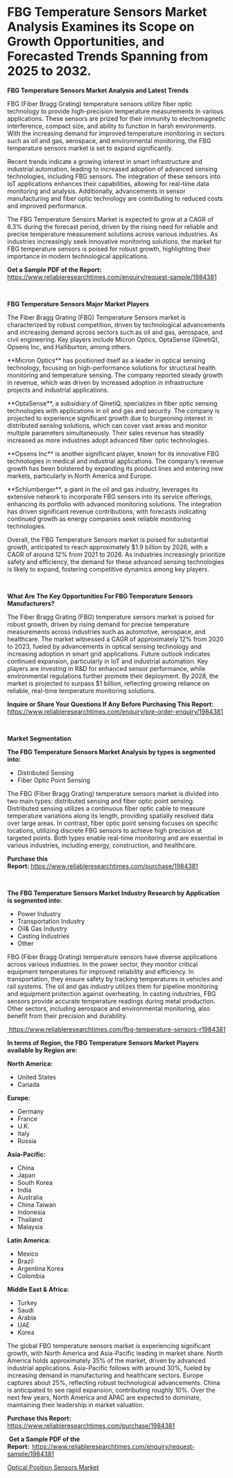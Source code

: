 <p><h1>FBG Temperature Sensors Market Analysis Examines its Scope on Growth Opportunities, and Forecasted Trends Spanning from 2025 to 2032.</h1></p><p><strong>FBG Temperature Sensors Market Analysis and Latest Trends</strong></p>
<p><p>FBG (Fiber Bragg Grating) temperature sensors utilize fiber optic technology to provide high-precision temperature measurements in various applications. These sensors are prized for their immunity to electromagnetic interference, compact size, and ability to function in harsh environments. With the increasing demand for improved temperature monitoring in sectors such as oil and gas, aerospace, and environmental monitoring, the FBG temperature sensors market is set to expand significantly.</p><p>Recent trends indicate a growing interest in smart infrastructure and industrial automation, leading to increased adoption of advanced sensing technologies, including FBG sensors. The integration of these sensors into IoT applications enhances their capabilities, allowing for real-time data monitoring and analysis. Additionally, advancements in sensor manufacturing and fiber optic technology are contributing to reduced costs and improved performance.</p><p>The FBG Temperature Sensors Market is expected to grow at a CAGR of 6.3% during the forecast period, driven by the rising need for reliable and precise temperature measurement solutions across various industries. As industries increasingly seek innovative monitoring solutions, the market for FBG temperature sensors is poised for robust growth, highlighting their importance in modern technological applications.</p></p>
<p><strong>Get a Sample PDF of the Report:&nbsp;</strong> <a href="https://www.reliableresearchtimes.com/enquiry/request-sample/1984381?utm_campaign=3444&utm_medium=2&utm_source=Github&utm_content=ia&utm_term=06042025&utm_id=fbg-temperature-sensors">https://www.reliableresearchtimes.com/enquiry/request-sample/1984381</a></p>
<p>&nbsp;</p>
<p><strong>FBG Temperature Sensors Major Market Players</strong></p>
<p><p>The Fiber Bragg Grating (FBG) Temperature Sensors market is characterized by robust competition, driven by technological advancements and increasing demand across sectors such as oil and gas, aerospace, and civil engineering. Key players include Micron Optics, OptaSense (QinetiQ), Opsens Inc, and Halliburton, among others. </p><p>**Micron Optics** has positioned itself as a leader in optical sensing technology, focusing on high-performance solutions for structural health monitoring and temperature sensing. The company reported steady growth in revenue, which was driven by increased adoption in infrastructure projects and industrial applications.</p><p>**OptaSense**, a subsidiary of QinetiQ, specializes in fiber optic sensing technologies with applications in oil and gas and security. The company is projected to experience significant growth due to burgeoning interest in distributed sensing solutions, which can cover vast areas and monitor multiple parameters simultaneously. Their sales revenue has steadily increased as more industries adopt advanced fiber optic technologies.</p><p>**Opsens Inc** is another significant player, known for its innovative FBG technologies in medical and industrial applications. The company’s revenue growth has been bolstered by expanding its product lines and entering new markets, particularly in North America and Europe.</p><p>**Schlumberger**, a giant in the oil and gas industry, leverages its extensive network to incorporate FBG sensors into its service offerings, enhancing its portfolio with advanced monitoring solutions. The integration has driven significant revenue contributions, with forecasts indicating continued growth as energy companies seek reliable monitoring technologies.</p><p>Overall, the FBG Temperature Sensors market is poised for substantial growth, anticipated to reach approximately $1.9 billion by 2026, with a CAGR of around 12% from 2021 to 2026. As industries increasingly prioritize safety and efficiency, the demand for these advanced sensing technologies is likely to expand, fostering competitive dynamics among key players.</p></p>
<p>&nbsp;</p>
<p><strong>What Are The Key Opportunities For FBG Temperature Sensors Manufacturers?</strong></p>
<p><p>The Fiber Bragg Grating (FBG) temperature sensors market is poised for robust growth, driven by rising demand for precise temperature measurements across industries such as automotive, aerospace, and healthcare. The market witnessed a CAGR of approximately 12% from 2020 to 2023, fueled by advancements in optical sensing technology and increasing adoption in smart grid applications. Future outlook indicates continued expansion, particularly in IoT and industrial automation. Key players are investing in R&D for enhanced sensor performance, while environmental regulations further promote their deployment. By 2028, the market is projected to surpass $1 billion, reflecting growing reliance on reliable, real-time temperature monitoring solutions.</p></p>
<p><strong>Inquire or Share Your Questions If Any Before Purchasing This Report:</strong> <a href="https://www.reliableresearchtimes.com/enquiry/pre-order-enquiry/1984381?utm_campaign=3444&utm_medium=2&utm_source=Github&utm_content=ia&utm_term=06042025&utm_id=fbg-temperature-sensors">https://www.reliableresearchtimes.com/enquiry/pre-order-enquiry/1984381</a></p>
<p>&nbsp;</p>
<p><strong>Market Segmentation</strong></p>
<p><strong>The FBG Temperature Sensors Market Analysis by types is segmented into:</strong></p>
<p><ul><li>Distributed Sensing</li><li>Fiber Optic Point Sensing</li></ul></p>
<p><p>The FBG (Fiber Bragg Grating) temperature sensors market is divided into two main types: distributed sensing and fiber optic point sensing. Distributed sensing utilizes a continuous fiber optic cable to measure temperature variations along its length, providing spatially resolved data over large areas. In contrast, fiber optic point sensing focuses on specific locations, utilizing discrete FBG sensors to achieve high precision at targeted points. Both types enable real-time monitoring and are essential in various industries, including energy, construction, and healthcare.</p></p>
<p><strong>Purchase this Report:&nbsp;</strong><a href="https://www.reliableresearchtimes.com/purchase/1984381?utm_campaign=3444&utm_medium=2&utm_source=Github&utm_content=ia&utm_term=06042025&utm_id=fbg-temperature-sensors">https://www.reliableresearchtimes.com/purchase/1984381</a></p>
<p>&nbsp;</p>
<p><strong>The FBG Temperature Sensors Market Industry Research by Application is segmented into:</strong></p>
<p><ul><li>Power Industry</li><li>Transportation Industry</li><li>Oil& Gas Industry</li><li>Casting Industries</li><li>Other</li></ul></p>
<p><p>FBG (Fiber Bragg Grating) temperature sensors have diverse applications across various industries. In the power sector, they monitor critical equipment temperatures for improved reliability and efficiency. In transportation, they ensure safety by tracking temperatures in vehicles and rail systems. The oil and gas industry utilizes them for pipeline monitoring and equipment protection against overheating. In casting industries, FBG sensors provide accurate temperature readings during metal production. Other sectors, including aerospace and environmental monitoring, also benefit from their precision and durability.</p></p>
<p><a href="https://www.reliableresearchtimes.com/fbg-temperature-sensors-r1984381?utm_campaign=3444&utm_medium=2&utm_source=Github&utm_content=ia&utm_term=06042025&utm_id=fbg-temperature-sensors">&nbsp;https://www.reliableresearchtimes.com/fbg-temperature-sensors-r1984381</a></p>
<p><strong>In terms of Region, the FBG Temperature Sensors Market Players available by Region are:</strong></p>
<p>
    <p> <strong> North America: </strong>
        <ul>
            <li>United States</li>
            <li>Canada</li>
        </ul>
        </p> 
    <p> <strong> Europe: </strong>
        <ul>
            <li>Germany</li>
            <li>France</li>
            <li>U.K.</li>
            <li>Italy</li>
            <li>Russia</li>
        </ul>
        </p> 
    <p> <strong> Asia-Pacific: </strong>
        <ul>
            <li>China</li>
            <li>Japan</li>
            <li>South Korea</li>
            <li>India</li>
            <li>Australia</li>
            <li>China Taiwan</li>
            <li>Indonesia</li>
            <li>Thailand</li>
            <li>Malaysia</li>
        </ul>
        </p> 
    <p> <strong> Latin America: </strong>
        <ul>
            <li>Mexico</li>
            <li>Brazil</li>
            <li>Argentina Korea</li>
            <li>Colombia</li>
        </ul>
        </p> 
    <p> <strong> Middle East & Africa: </strong>
        <ul>
            <li>Turkey</li>
            <li>Saudi</li>
            <li>Arabia</li>
            <li>UAE</li>
            <li>Korea</li>
        </ul>
    </p>
    </p>
<p><p>The global FBG temperature sensors market is experiencing significant growth, with North America and Asia-Pacific leading in market share. North America holds approximately 35% of the market, driven by advanced industrial applications. Asia-Pacific follows with around 30%, fueled by increasing demand in manufacturing and healthcare sectors. Europe captures about 25%, reflecting robust technological advancements. China is anticipated to see rapid expansion, contributing roughly 10%. Over the next few years, North America and APAC are expected to dominate, maintaining their leadership in market valuation.</p></p>
<p><strong>Purchase this Report: </strong><a href="https://www.reliableresearchtimes.com/purchase/1984381?utm_campaign=3444&utm_medium=2&utm_source=Github&utm_content=ia&utm_term=06042025&utm_id=fbg-temperature-sensors">https://www.reliableresearchtimes.com/purchase/1984381</a></p>
<p>&nbsp;<strong>Get a Sample PDF of the Report:&nbsp;&nbsp;</strong><a href="https://www.reliableresearchtimes.com/enquiry/request-sample/1984381?utm_campaign=3444&utm_medium=2&utm_source=Github&utm_content=ia&utm_term=06042025&utm_id=fbg-temperature-sensors">https://www.reliableresearchtimes.com/enquiry/request-sample/1984381</a></p>
<p><strong></strong></p>
<p><p><a href="https://github.com/ziwersekos/Market-Research-Report-List-1/blob/main/optical-position-sensors-market.md?utm_campaign=3444&utm_medium=2&utm_source=Github&utm_content=ia&utm_term=06042025&utm_id=fbg-temperature-sensors">Optical Position Sensors Market</a></p></p>
